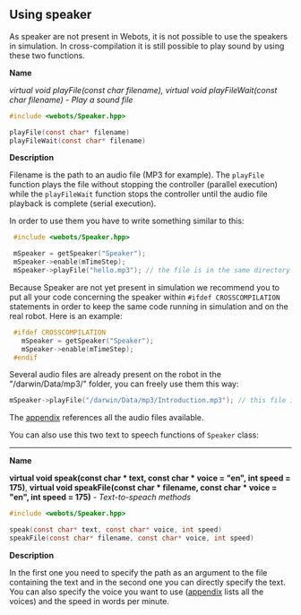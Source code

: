 ## Using speaker

As speaker are not present in Webots, it is not possible to use the speakers in
simulation. In cross-compilation it is still possible to play sound by using
these two functions.

**Name**

**virtual void playFile(const char* filename)**, **virtual void playFileWait(const char* filename)** - *Play a sound file*

``` c
#include <webots/Speaker.hpp>

playFile(const char* filename)
playFileWait(const char* filename)
```

**Description**

Filename is the path to an audio file (MP3 for example). The `playFile` function
plays the file without stopping the controller (parallel execution) while the
`playFileWait` function stops the controller until the audio file playback is
complete (serial execution).

In order to use them you have to write something similar to this:

``` c
 #include <webots/Speaker.hpp>

 mSpeaker = getSpeaker("Speaker");
 mSpeaker->enable(mTimeStep);
 mSpeaker->playFile("hello.mp3"); // the file is in the same directory as the controller
```

Because Speaker are not yet present in simulation we recommend you to put all
your code concerning the speaker within `#ifdef CROSSCOMPILATION` statements in
order to keep the same code running in simulation and on the real robot. Here is
an example:

``` c
 #ifdef CROSSCOMPILATION
   mSpeaker = getSpeaker("Speaker");
   mSpeaker->enable(mTimeStep);
 #endif
```

Several audio files are already present on the robot in the "/darwin/Data/mp3/"
folder, you can freely use them this way:

``` c
mSpeaker->playFile("/darwin/Data/mp3/Introduction.mp3"); // this file is already on the robot, no need to send it.
```

The [appendix](audio-files.md) references all the audio files available.

You can also use this two text to speech functions of `Speaker` class:

---

**Name**

**virtual void  speak(const char * text, const char * voice = "en", int speed = 175)**, **virtual void  speakFile(const char * filename, const char * voice = "en", int speed = 175)** - *Text-to-speach methods*

``` c
#include <webots/Speaker.hpp>

speak(const char* text, const char* voice, int speed)
speakFile(const char* filename, const char* voice, int speed)
```

**Description**

In the first one you need to specify the path as an argument to the file
containing the text and in the second one you can directly specify the text. You
can also specify the voice you want to use ([appendix](available-voices.md)
lists all the voices) and the speed in words per minute.

